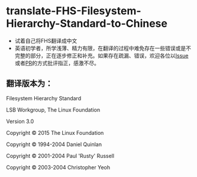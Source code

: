 # translate-FHS-Filesystem-Hierarchy-Standard-to-Chinese
- 试着自己将FHS翻译成中文
- 英语初学者，所学浅薄、精力有限，在翻译的过程中难免存在一些错误或是不完整的部分，正在逐步修正和补充。如果存在疏漏、错误，欢迎各位以[Issue](https://github.com/jerry460/translate-FHS-Filesystem-Hierarchy-Standard-to-Chinese/issues/new)或者[PR](https://github.com/jerry460/translate-FHS-Filesystem-Hierarchy-Standard-to-Chinese/pulls)的方式批评指正，感激不尽。
## 翻译版本为：
Filesystem Hierarchy Standard

LSB Workgroup, The Linux Foundation

Version 3.0

Copyright © 2015 The Linux Foundation

Copyright © 1994-2004 Daniel Quinlan

Copyright © 2001-2004 Paul 'Rusty' Russell

Copyright © 2003-2004 Christopher Yeoh

